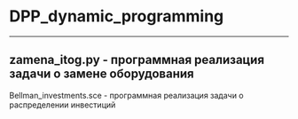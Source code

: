 # DPP_dynamic_programming
---
zamena_itog.py - программная реализация задачи о замене оборудования
---
Bellman_investments.sce - программная реализация задачи о распределении инвестиций
